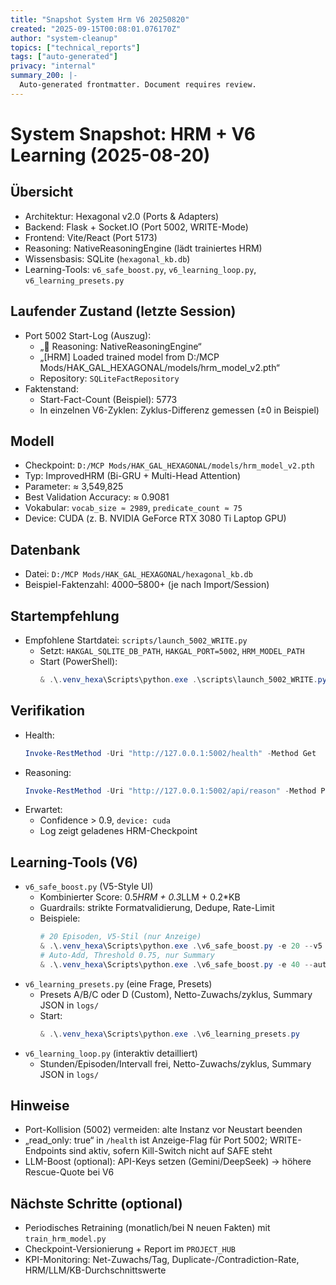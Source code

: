 ```yaml
---
title: "Snapshot System Hrm V6 20250820"
created: "2025-09-15T00:08:01.076170Z"
author: "system-cleanup"
topics: ["technical_reports"]
tags: ["auto-generated"]
privacy: "internal"
summary_200: |-
  Auto-generated frontmatter. Document requires review.
---
```


# System Snapshot: HRM + V6 Learning (2025-08-20)

## Übersicht
- Architektur: Hexagonal v2.0 (Ports & Adapters)
- Backend: Flask + Socket.IO (Port 5002, WRITE-Mode)
- Frontend: Vite/React (Port 5173)
- Reasoning: NativeReasoningEngine (lädt trainiertes HRM)
- Wissensbasis: SQLite (`hexagonal_kb.db`)
- Learning-Tools: `v6_safe_boost.py`, `v6_learning_loop.py`, `v6_learning_presets.py`

## Laufender Zustand (letzte Session)
- Port 5002 Start-Log (Auszug):
  - „🧠 Reasoning: NativeReasoningEngine“
  - „[HRM] Loaded trained model from D:/MCP Mods/HAK_GAL_HEXAGONAL/models/hrm_model_v2.pth“
  - Repository: `SQLiteFactRepository`
- Faktenstand:
  - Start-Fact-Count (Beispiel): 5773
  - In einzelnen V6-Zyklen: Zyklus-Differenz gemessen (±0 in Beispiel)

## Modell
- Checkpoint: `D:/MCP Mods/HAK_GAL_HEXAGONAL/models/hrm_model_v2.pth`
- Typ: ImprovedHRM (Bi-GRU + Multi-Head Attention)
- Parameter: ≈ 3,549,825
- Best Validation Accuracy: ≈ 0.9081
- Vokabular: `vocab_size ≈ 2989`, `predicate_count ≈ 75`
- Device: CUDA (z. B. NVIDIA GeForce RTX 3080 Ti Laptop GPU)

## Datenbank
- Datei: `D:/MCP Mods/HAK_GAL_HEXAGONAL/hexagonal_kb.db`
- Beispiel-Faktenzahl: 4000–5800+ (je nach Import/Session)

## Startempfehlung
- Empfohlene Startdatei: `scripts/launch_5002_WRITE.py`
  - Setzt: `HAKGAL_SQLITE_DB_PATH`, `HAKGAL_PORT=5002`, `HRM_MODEL_PATH`
  - Start (PowerShell):
    ```powershell
    & .\.venv_hexa\Scripts\python.exe .\scripts\launch_5002_WRITE.py
    ```

## Verifikation
- Health:
  ```powershell
  Invoke-RestMethod -Uri "http://127.0.0.1:5002/health" -Method Get
  ```
- Reasoning:
  ```powershell
  Invoke-RestMethod -Uri "http://127.0.0.1:5002/api/reason" -Method Post -ContentType "application/json" -Body (@{ query = "IsA(Socrates, Philosopher)." } | ConvertTo-Json)
  ```
- Erwartet:
  - Confidence > 0.9, `device: cuda`
  - Log zeigt geladenes HRM-Checkpoint

## Learning-Tools (V6)
- `v6_safe_boost.py` (V5-Style UI)
  - Kombinierter Score: 0.5*HRM + 0.3*LLM + 0.2*KB
  - Guardrails: strikte Formatvalidierung, Dedupe, Rate-Limit
  - Beispiele:
    ```powershell
    # 20 Episoden, V5-Stil (nur Anzeige)
    & .\.venv_hexa\Scripts\python.exe .\v6_safe_boost.py -e 20 --v5
    # Auto-Add, Threshold 0.75, nur Summary
    & .\.venv_hexa\Scripts\python.exe .\v6_safe_boost.py -e 40 --auto --min 0.75 --quiet
    ```
- `v6_learning_presets.py` (eine Frage, Presets)
  - Presets A/B/C oder D (Custom), Netto-Zuwachs/zyklus, Summary JSON in `logs/`
  - Start:
    ```powershell
    & .\.venv_hexa\Scripts\python.exe .\v6_learning_presets.py
    ```
- `v6_learning_loop.py` (interaktiv detailliert)
  - Stunden/Episoden/Intervall frei, Netto-Zuwachs/zyklus, Summary JSON in `logs/`

## Hinweise
- Port-Kollision (5002) vermeiden: alte Instanz vor Neustart beenden
- „read_only: true“ in `/health` ist Anzeige-Flag für Port 5002; WRITE-Endpoints sind aktiv, sofern Kill-Switch nicht auf SAFE steht
- LLM-Boost (optional): API-Keys setzen (Gemini/DeepSeek) → höhere Rescue-Quote bei V6

## Nächste Schritte (optional)
- Periodisches Retraining (monatlich/bei N neuen Fakten) mit `train_hrm_model.py`
- Checkpoint-Versionierung + Report im `PROJECT_HUB`
- KPI-Monitoring: Net-Zuwachs/Tag, Duplicate-/Contradiction-Rate, HRM/LLM/KB-Durchschnittswerte

